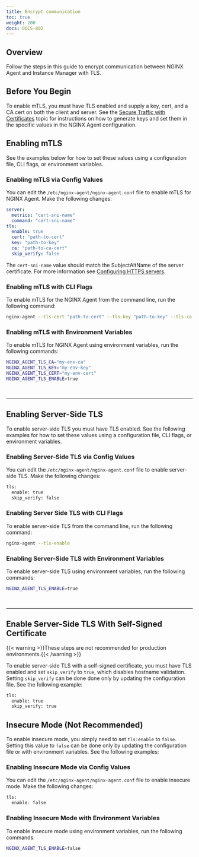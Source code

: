 ```yaml
---
title: Encrypt communication
toc: true
weight: 200
docs: DOCS-802
---
```



## Overview

Follow the steps in this guide to encrypt communication between NGINX Agent and Instance Manager with TLS.

## Before You Begin

To enable mTLS, you must have TLS enabled and supply a key, cert, and a CA cert on both the client and server. See the [Secure Traffic with Certificates](https://docs.nginx.com/nginx-instance-manager/system-configuration/secure-traffic/) topic for instructions on how to generate keys and set them in the specific values in the NGINX Agent configuration.

## Enabling mTLS

See the examples below for how to set these values using a configuration file, CLI flags, or environment variables.

### Enabling mTLS via Config Values

You can edit the `/etc/nginx-agent/nginx-agent.conf` file to enable mTLS for NGINX Agent. Make the following changes:

```yaml
server:
  metrics: "cert-sni-name"
  command: "cert-sni-name"
tls:
  enable: true
  cert: "path-to-cert"
  key: "path-to-key"
  ca: "path-to-ca-cert"
  skip_verify: false
```

The `cert-sni-name` value should match the SubjectAltName of the server certificate. For more information see [Configuring HTTPS servers](http://nginx.org/en/docs/http/configuring_https_servers.html).

### Enabling mTLS with CLI Flags

To enable mTLS for the NGINX Agent from the command line, run the following command:

```bash
nginx-agent --tls-cert "path-to-cert" --tls-key "path-to-key" --tls-ca "path-to-ca-cert" --tls-enable
```

### Enabling mTLS with Environment Variables

To enable mTLS for NGINX Agent using environment variables, run the following commands:

```bash
NGINX_AGENT_TLS_CA="my-env-ca"
NGINX_AGENT_TLS_KEY="my-env-key"
NGINX_AGENT_TLS_CERT="my-env-cert"
NGINX_AGENT_TLS_ENABLE=true
```

<br>

---

## Enabling Server-Side TLS

To enable server-side TLS you must have TLS enabled. See the following examples for how to set these values using a configuration file, CLI flags, or environment variables.

### Enabling Server-Side TLS via Config Values

You can edit the `/etc/nginx-agent/nginx-agent.conf` file to enable server-side TLS. Make the following changes:

```bash
tls:
  enable: true
  skip_verify: false
```

### Enabling Server Side TLS with CLI Flags

To enable server-side TLS from the command line, run the following command:

```bash
nginx-agent --tls-enable
```

### Enabling Server-Side TLS with Environment Variables

To enable server-side TLS using environment variables, run the following commands:

```bash
NGINX_AGENT_TLS_ENABLE=true
```

<br>

---

## Enable Server-Side TLS With Self-Signed Certificate

{{< warning >}}These steps are not recommended for production environments.{{< /warning >}}

To enable server-side TLS with a self-signed certificate, you must have TLS enabled and set `skip_verify` to `true`, which disables hostname validation. Setting `skip_verify` can be done done only by updating the configuration file. See the following example:

```bash
tls:
  enable: true
  skip_verify: true
```

## Insecure Mode (Not Recommended)

To enable insecure mode, you simply need to set `tls:enable` to `false`. Setting this value to `false` can be done only by updating the configuration file or with environment variables. See the following examples:

### Enabling Insecure Mode via Config Values

You can edit the `/etc/nginx-agent/nginx-agent.conf` file to enable insecure mode. Make the following changes:

```bash
tls:
  enable: false
```

### Enabling Insecure Mode with Environment Variables

To enable insecure mode using environment variables, run the following commands:

```bash
NGINX_AGENT_TLS_ENABLE=false
```
